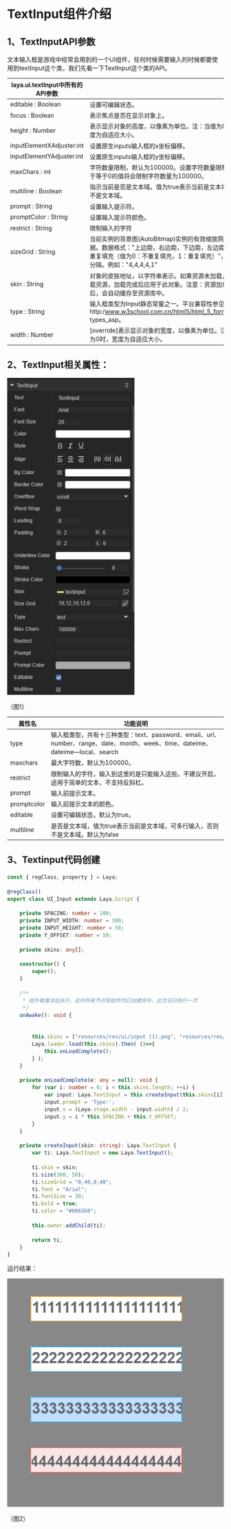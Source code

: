 # TextInput组件介绍

## 1、TextInputAPI参数

文本输入框是游戏中经常会用到的一个UI组件，任何时候需要输入的时候都要使用到textInput这个类，我们先看一下TextInput这个类的API。

| laya.ui.textInput中所有的API参数 |                                                              |           |
| -------------------------------- | ------------------------------------------------------------ | :-------: |
| editable : Boolean               | 设置可编辑状态。                                             | TextInput |
| focus : Boolean                  | 表示焦点是否在显示对象上。                                   | TextInput |
| height : Number                  | 表示显示对象的高度，以像素为单位。注：当值为0时，高度为自适应大小。 | TextInput |
| inputElementXAdjuster:int        | 设置原生inputs输入框的x坐标偏移。                            | TextInput |
| inputElementYAdjuster:int        | 设置原生inputs输入框的y坐标偏移。                            | TextInput |
| maxChars : int                   | 字符数量限制，默认为100000。设置字符数量限制时，小于等于0的值将会限制字符数量为100000。 | TextInput |
| multiline : Boolean              | 指示当前是否是文本域。值为true表示当前是文本域，否则不是文本域。 | TextInput |
| prompt : String                  | 设置输入提示符。                                             | TextInput |
| promptColor : String             | 设置输入提示符颜色。                                         | TextInput |
| restrict : String                | 限制输入的字符                                               | TextInput |
| sizeGrid : String                | 当前实例的背景图(AutoBitmap)实例的有效缩放网格数据。数据格式："上边距，右边距，下边距，左边距，是否重复填充（值为0：不重复填充，1：重复填充）"，以逗号分隔。例如："4,4,4,4,1" | TextInput |
| skin : String                    | 对象的皮肤地址，以字符串表示。如果资源未加载，则先加载资源，加载完成后应用于此对象。注意：资源加载完成后，会自动缓存至资源库中。 | TextInput |
| type : String                    | 输入框类型为Input静态常量之一。平台兼容性参见http:/www.w3school.com.cn/html5/html_5_form_input_ types_asp。 | TextInput |
| width : Number                   | [override]表示显示对象的宽度，以像素为单位。注：当值为0时，宽度为自适应大小。 | TextInput |

## 2、TextInput相关属性：

![](img/3.png) 

（图1）

| 属性名      | 功能说明                                                     |
| ----------- | ------------------------------------------------------------ |
| type        | 输入框类型，共有十三种类型：text、password、email、url、number、range、date、month、week、time、dateime、dateime—local、search |
| maxchars    | 最大字符数，默认为100000。                                   |
| restrict    | 限制输入的字符，输入到这里的是只能输入这些。不建议开启，适用于简单的文本，不支持反斜杠。 |
| prompt      | 输入前提示文本。                                             |
| promptcolor | 输入前提示文本的颜色。                                       |
| editable    | 设置可编辑状态，默认为true。                                 |
| multiline   | 是否是文本域，值为true表示当前是文本域，可多行输入，否则不是文本域。默认为false |

## 3、Textinput代码创建

```typescript
const { regClass, property } = Laya;

@regClass()
export class UI_Input extends Laya.Script {

    private SPACING: number = 100;
	private INPUT_WIDTH: number = 300;
	private INPUT_HEIGHT: number = 50;
	private Y_OFFSET: number = 50;

	private skins: any[];

    constructor() {
        super();
    }

    /**
     * 组件被激活后执行，此时所有节点和组件均已创建完毕，此方法只执行一次
     */
    onAwake(): void {


		this.skins = ["resources/res/ui/input (1).png", "resources/res/ui/input (2).png", "resources/res/ui/input (3).png", "resources/res/ui/input (4).png"];
		Laya.loader.load(this.skins).then( ()=>{
            this.onLoadComplete();
        } );
	}

	private onLoadComplete(e: any = null): void {
		for (var i: number = 0; i < this.skins.length; ++i) {
			var input: Laya.TextInput = this.createInput(this.skins[i]);
			input.prompt = 'Type:';
			input.x = (Laya.stage.width - input.width) / 2;
			input.y = i * this.SPACING + this.Y_OFFSET;
		}
	}

	private createInput(skin: string): Laya.TextInput {
		var ti: Laya.TextInput = new Laya.TextInput();

		ti.skin = skin;
		ti.size(300, 50);
		ti.sizeGrid = "0,40,0,40";
		ti.font = "Arial";
		ti.fontSize = 30;
		ti.bold = true;
		ti.color = "#606368";

		this.owner.addChild(ti);

		return ti;
	}
}
```

运行结果：

![2](img/2.png) 

 （图2）